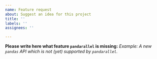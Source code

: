 ```yaml
---
name: Feature request
about: Suggest an idea for this project
title: ''
labels: ''
assignees: ''

---
```


**Please write here what feature `pandarallel` is missing:**
*Example: A new `pandas` API which is not (yet) supported by `pandarallel`.*
